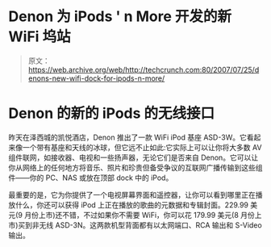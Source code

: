 # Denon 为 iPods ' n More 开发的新 WiFi 坞站

> 原文：<https://web.archive.org/web/http://techcrunch.com:80/2007/07/25/denons-new-wifi-dock-for-ipods-n-more/>

# Denon 的新的 iPods 的无线接口

昨天在泽西城的凯悦酒店，Denon 推出了一款 WiFi iPod 基座 ASD-3W。它看起来像一个带有基座和天线的冰球，但它远不止如此:它实际上可以让你将大多数 AV 组件联网，如接收器、电视和一些扬声器，无论它们是否来自 Denon。它可以让你从网络上的任何地方将音乐、照片和珍贵但备受争议的互联网广播传输到这些组件——你的 PC、NAS 或放在顶部 dock 中的 iPod。

最重要的是，它为你提供了一个电视屏幕界面和遥控器，让你可以看到哪里正在播放什么，你还可以获得 iPod 上正在播放的歌曲的元数据和专辑封面。229.99 美元(9 月份上市)还不错，不过如果你不需要 WiFi，你可以花 179.99 美元(8 月份上市)买到非无线 ASD-3N。这两款机型背面都有以太网端口、RCA 输出和 S-Video 输出。